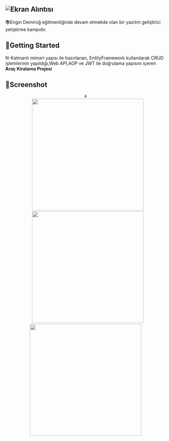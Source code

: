 
## ![Ekran Alıntısı](https://user-images.githubusercontent.com/34273337/107855830-c9080480-6e35-11eb-8071-5f01ea0623d1.PNG)
📚Engin Demiroğ eğitmenliğinde devam etmekde olan bir yazılım geliştirici yetiştirme kampıdır.

## :pushpin:Getting Started
N-Katmanlı mimari yapısı ile hazırlanan, EntityFramework kullanılarak CRUD işlemlerinin yapıldığı,Web APİ,AOP ve JWT ile doğrulama yapısını içeren **Araç Kiralama Projesi**

## :pushpin:Screenshot
<center>
<code>A
  <img height="350"  src="https://user-images.githubusercontent.com/34273337/110033957-17c90000-7d4b-11eb-8bac-4b3f52d5ea75.PNG">
  </code>
<code><img height="350"  src="https://user-images.githubusercontent.com/34273337/107887117-d2b46980-6f14-11eb-9a78-668c50a1fdfb.PNG"></code>
<code><img height="350"  src="https://user-images.githubusercontent.com/34273337/107887119-d34d0000-6f14-11eb-934f-2f8a0bb9c183.PNG"></code>
</center>


